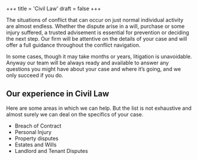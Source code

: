+++
title = 'Civil Law'
draft = false
+++




The situations of conflict that can occur on just normal individual activity are almost endless. Whether the dispute arise in a will, purchase or some injury suffered, a trusted advisement is essential for prevention or deciding the next step. Our firm will be attentive on the details of your case and will offer a full guidance throughout the conflict navigation.

In some cases, though it may take months or years, litigation is unavoidable. Anyway our team will be always ready and available to answer any questions you might have about your case and where it’s going, and we only succeed if you do.

## Our experience in Civil Law

Here are some areas in which we can help. But the list is not exhaustive and almost surely we can deal on the specifics of your case.

* Breach of Contract
* Personal Injury
* Property disputes
* Estates and Wills
* Landlord and Tenant Disputes
